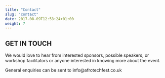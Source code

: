 ```yaml
---
title: "Contact"
slug: "contact"
date: 2017-08-09T12:58:24+01:00
weight: 7
---
```


<div class="row">
<div class="col-xs-12 col-md-9 mt-10">

<h2> GET IN TOUCH</h2>

<p>We would love to hear from interested sponsors, possible speakers, or workshop facilitators or anyone interested in knowing more about the event. </p>

<p>General enquiries can be sent to info@afrotechfest.co.uk</p>


</div>
</div>